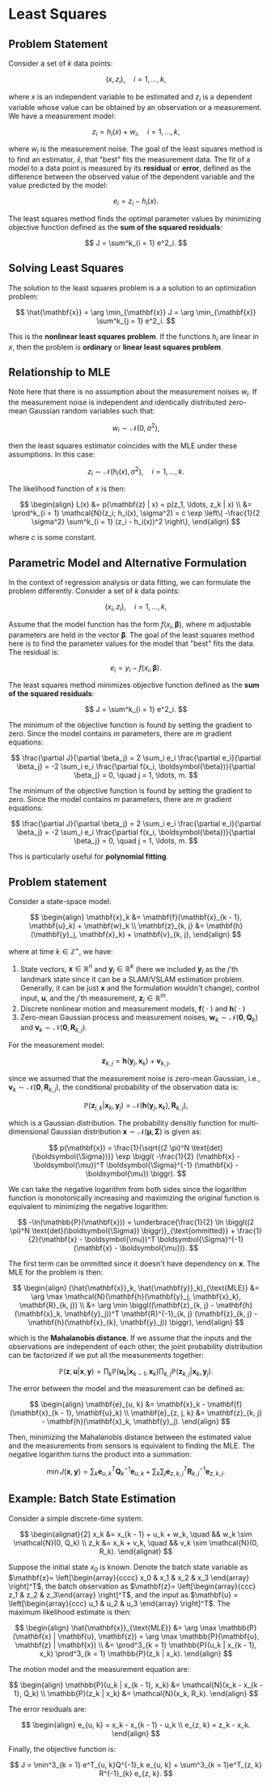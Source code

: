 # Least Squares

## Problem Statement

Consider a set of $k$ data points:

$$
(x, z_i), \quad i = 1, \ldots, k,
$$

where $x$ is an independent variable to be estimated and $z_i$ is a dependent variable whose value can be obtained by an observation or a measurement. We have a measurement model:

$$
z_i = h_i(x) + w_i, \quad i = 1, \ldots, k,
$$

where $w_i$ is the measurement noise. The goal of the least squares method is to find an estimator, $\hat{x}$, that "best" fits the measurement data. The fit of a model to a data point is measured by its **residual** or **error**, defined as the difference between the observed value of the dependent variable and the value predicted by the model:

$$
e_i = z_i - h_i(x).
$$

The least squares method finds the optimal parameter values by minimizing objective function defined as the **sum of the squared residuals**:

$$
J = \sum^k_{i = 1} e^2_i.
$$

## Solving Least Squares

The solution to the least squares problem is a a solution to an optimization problem:

$$
\hat{\mathbf{x}} = \arg \min_{\mathbf{x}} J = \arg \min_{\mathbf{x}} \sum^k_{j = 1} e^2_i.
$$

This is the **nonlinear least squares problem**. If the functions $h_i$ are linear in $x$, then the problem is **ordinary** or **linear least squares problem**.

## Relationship to MLE

Note here that there is no assumption about the measurement noises $w_i$. If the measurement noise is independent and identically distributed zero-mean Gaussian random variables such that:

$$
w_i \sim \mathcal{N}(0, \sigma^2),
$$

then the least squares estimator coincides with the MLE under these assumptions. In this case:

$$
z_i \sim \mathcal{N}(h_i(x), \sigma^2), \quad i = 1, \ldots, k.
$$

The likelihood function of $x$ is then:

$$
\begin{align}
L(x) &= p(\mathbf{z} | x) = p(z_1, \ldots, z_k | x) \\
&= \prod^k_{i = 1} \mathcal{N}(z_i; h_i(x), \sigma^2) = c \exp \left\{ -\frac{1}{2 \sigma^2} \sum^k_{i = 1} (z_i - h_i(x))^2 \right\},
\end{align}
$$

where $c$ is some constant.

## Parametric Model and Alternative Formulation

In the context of regression analysis or data fitting, we can formulate the problem differently. Consider a set of $k$ data points:

$$
(x_i, z_i), \quad i = 1, \ldots, k,
$$

Assume that the model function has the form $f(x_i, \boldsymbol{\beta})$, where $m$ adjustable parameters are held in the vector $\boldsymbol{\beta}$. The goal of the least squares method here is to find the parameter values for the model that "best" fits the data. The residual is:

$$
e_i = y_i - f(x_i, \boldsymbol{\beta}).
$$

The least squares method minimizes objective function defined as the **sum of the squared residuals**:

$$
J = \sum^k_{i = 1} e^2_i.
$$

The minimum of the objective function is found by setting the gradient to zero. Since the model contains $m$ parameters, there are $m$ gradient equations:

$$
\frac{\partial J}{\partial \beta_j} = 2 \sum_i e_i \frac{\partial e_i}{\partial \beta_j} = -2 \sum_i e_i \frac{\partial f(x_i, \boldsymbol{\beta})}{\partial \beta_j} = 0, \quad j = 1, \ldots, m.
$$

The minimum of the objective function is found by setting the gradient to zero. Since the model contains $m$ parameters, there are $m$ gradient equations:

$$
\frac{\partial J}{\partial \beta_j} = 2 \sum_i e_i \frac{\partial e_i}{\partial \beta_j} = -2 \sum_i e_i \frac{\partial f(x_i, \boldsymbol{\beta})}{\partial \beta_j} = 0, \quad j = 1, \ldots, m.
$$

This is particularly useful for **polynomial fitting**.

## Problem statement

Consider a state-space model:

$$
\begin{align}
\mathbf{x}_k &= \mathbf{f}(\mathbf{x}_{k - 1}, \mathbf{u}_k) + \mathbf{w}_k \\
\mathbf{z}_{k, j} &= \mathbf{h}(\mathbf{y}_j, \mathbf{x}_k) + \mathbf{v}_{k, j},
\end{align}
$$

where at time $k \in \mathbb{Z}^{+}$, we have:

1. State vectors, $\mathbf{x} \in \mathbb{R}^n$ and $\mathbf{y}_j \in \mathbb{R}^k$ (here we included $\mathbf{y}_j$ as the $j$'th landmark state since it can be a SLAM/VSLAM estimation problem. Generally, it can be just $\mathbf{x}$ and the formulation wouldn't change), control input, $\mathbf{u}$, and the $j$'th measurement, $\mathbf{z}_j \in \mathbb{R}^m$.
2. Discrete nonlinear motion and measurement models, $\mathbf{f}( \ \cdot \ )$ and $\mathbf{h}( \ \cdot \ )$
3. Zero-mean Gaussian process and measurement noises, $\mathbf{w}_k \sim \mathcal{N}(\mathbf{0}, \mathbf{Q}_k)$ and $\mathbf{v}_k \sim \mathcal{N}(\mathbf{0}, \mathbf{R}_{k, j})$.

For the measurement model:

$$
\mathbf{z}_{k, j} = \mathbf{h}(\mathbf{y}_j, \mathbf{x}_k) + \mathbf{v}_{k, j},
$$

since we assumed that the measurement noise is zero-mean Gaussian, i.e., $\mathbf{v}_k \sim \mathcal{N}(\mathbf{0}, \mathbf{R}_{k, j})$, the conditional probability of the observation data is:

$$
\mathbb{P}(\mathbf{z}_{j, k} | \mathbf{x}_k, \mathbf{y}_j) = 
\mathcal{N}(\mathbf{h}(\mathbf{y}_j, \mathbf{x}_k), \mathbf{R}_{k, j}),
$$

which is a Gaussian distribution. The probability densitiy function for multi-dimensional Gaussian distribution $\mathbf{x} \sim \mathcal{N}(\boldsymbol{\mu}, \boldsymbol{\Sigma})$ is given as:

$$
p(\mathbf{x}) = \frac{1}{\sqrt{(2 \pi)^N \text{det}(\boldsymbol{\Sigma})}} \exp \biggl( -\frac{1}{2} (\mathbf{x} - \boldsymbol{\mu})^T \boldsymbol{\Sigma}^{-1} (\mathbf{x} - \boldsymbol{\mu}) \biggr).
$$

We can take the negative logarithm from both sides since the logarithm function is monotonically increasing and maximizing the original function is equivalent to minimizing the negative logarithm:

$$
-\ln(\mathbb{P}(\mathbf{x})) = \underbrace{\frac{1}{2} \ln \biggl((2 \pi)^N \text{det}(\boldsymbol{\Sigma}) \biggr)}_{\text{ommitted}} + \frac{1}{2}(\mathbf{x} - \boldsymbol{\mu})^T \boldsymbol{\Sigma}^{-1} (\mathbf{x} - \boldsymbol{\mu})).
$$

The first term can be ommitted since it doesn't have dependency on $\mathbf{x}$. The MLE for the problem is then:

$$
\begin{align}
(\hat{\mathbf{x}}_k, \hat{\mathbf{y}}_k)_{\text{MLE}} &= \arg \max \mathcal{N}(\mathbf{h}(\mathbf{y}_j, \mathbf{x}_k), \mathbf{R}_{k, j}) \\
&= \arg \min \biggl((\mathbf{z}_{k, j} - \mathbf{h}(\mathbf{x}_k, \mathbf{y}_j))^T \mathbf{R}^{-1}_{k, j} (\mathbf{z}_{k, j} - \mathbf{h}(\mathbf{x}_{k}, \mathbf{y}_j)) \biggr),
\end{align}
$$

which is the **Mahalanobis distance**. If we assume that the inputs and the observations are independent of each other, the joint probability distribution can be factorized if we put all the measurements together:

$$
\mathbb{P}(\mathbf{z}, \mathbf{u} | \mathbf{x}, \mathbf{y}) = \prod_{k} \mathbb{P}(\mathbf{u}_k | \mathbf{x}_{k - 1}, \mathbf{x}_k) \prod_{k, j} \mathbb{P}(\mathbf{z}_{k, j} | \mathbf{x}_k, \mathbf{y}_j).
$$

The error between the model and the measurement can be defined as:

$$
\begin{align}
\mathbf{e}_{u, k} &= \mathbf{x}_k - \mathbf{f}(\mathbf{x}_{k - 1}, \mathbf{u}_k) \\
\mathbf{e}_{z, j, k} &= \mathbf{z}_{k, j} - \mathbf{h}(\mathbf{x}_k, \mathbf{y}_j).
\end{align}
$$

Then, minimizing the Mahalanobis distance between the estimated value and the measurements from sensors is equivalent to finding the MLE. The negative logarithm turns the product into a summation:

$$
\min J(\mathbf{x}, \mathbf{y}) = \sum_k \mathbf{e}^T_{u, k} \mathbf{Q}^{-1}_k \mathbf{e}_{u, k} + \sum_k \sum_j \mathbf{e}^T_{z, k, j} \mathbf{R}^{-1}_{k, j} \mathbf{e}_{z, k, j}.
$$

## Example: Batch State Estimation

Consider a simple discrete-time system:

$$
\begin{alignat}{2}
x_k &= x_{k - 1} + u_k + w_k, \quad && w_k \sim \mathcal{N}(0, Q_k) \\
z_k &= x_k + v_k, \quad && v_k \sim \mathcal{N}(0, R_k).
\end{alignat}
$$

Suppose the initial state $x_0$ is known. Denote the batch state variable as $\mathbf{x}= \left[\begin{array}{cccc} x_0 & x_1 & x_2 & x_3 \end{array} \right]^T$, the batch observation as $\mathbf{z}= \left[\begin{array}{ccc} z_1 & z_2 & z_3\end{array} \right]^T$, and the input as $\mathbf{u} = \left[\begin{array}{ccc} u_1 & u_2 & u_3 \end{array} \right]^T$. The maximum likelihood estimate is then:

$$
\begin{align}
\hat{\mathbf{x}}_{\text{MLE}} &= \arg \max \mathbb{P}(\mathbf{x} | \mathbf{u}, \mathbf{z}) = \arg \max \mathbb{P}(\mathbf{u}, \mathbf{z} | \mathbf{x}) \\
&= \prod^3_{k = 1} \mathbb{P}(u_k | x_{k - 1}, x_k) \prod^3_{k = 1} \mathbb{P}(z_k | x_k).
\end{align}
$$

The motion model and the measurement equation are:

$$
\begin{align}
\mathbb{P}(u_k | x_{k - 1}, x_k) &= \mathcal{N}(x_k - x_{k - 1}, Q_k) \\
\mathbb{P}(z_k | x_k) &= \mathcal{N}(x_k, R_k).
\end{align}
$$

The error residuals are:

$$
\begin{align}
e_{u, k} = x_k - x_{k - 1} - u_k \\
e_{z, k} = z_k - x_k.
\end{align}
$$

Finally, the objective function is:

$$
J = \min^3_{k = 1} e^T_{u, k}Q^{-1}_k e_{u, k} + \sum^3_{k = 1}e^T_{z, k} R^{-1}_{k} e_{z, k}.
$$


